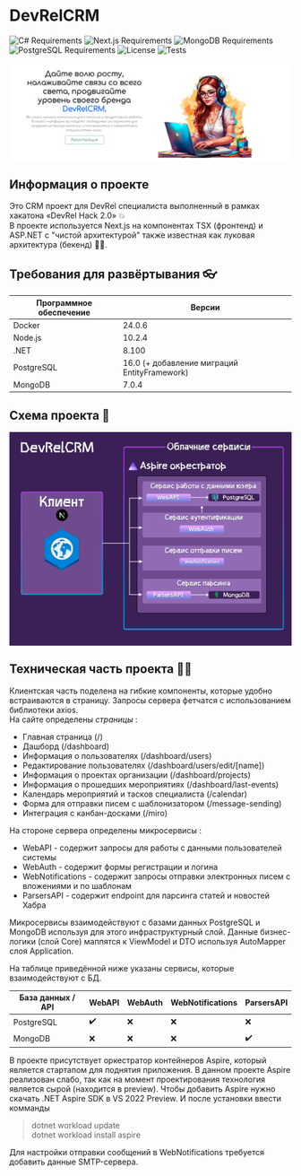 # DevRelCRM

![C# Requirements](https://img.shields.io/badge/.NET-8.100-black?logo=C%23&logoColor=%2321c210&labelColor=white) ![Next.js Requirements](https://img.shields.io/badge/Next.js-14.0.3-black?logo=Next.js&logoColor=%23226eb5&labelColor=white) ![MongoDB Requirements](https://img.shields.io/badge/MongoDB-7.0.4-black?logo=Mongodb&logoColor=%233b9646&labelColor=white) ![PostgreSQL Requirements](https://img.shields.io/badge/PostgreSQL-16.0-black?logo=PostgreSQL&logoColor=%233b4096&labelColor=white) ![License](https://img.shields.io/badge/License-MIT-black?style=plastic&logoColor=%233b4096&labelColor=white) ![Tests](https://img.shields.io/badge/Tests-passed-%233b9656?style=plastic&logoColor=%233b4096&labelColor=white)

<img src="assets/landing.png" align="center">

## Информация о проекте
Это CRM проект для DevRel специалиста выполненный в рамках хакатона «DevRel Hack 2.0» 💥 <br>
В проекте используется Next.js на компонентах TSX (фронтенд) и ASP.NET с "чистой архитектурой" также известная как луковая архитектура (бекенд) 🐱‍👤. <br>

## Требования для развёртывания 👓

| Программное обеспечение | Версии                                        |
|-------------------------|-----------------------------------------------|
| Docker                  | 24.0.6                                        |
| Node.js                 | 10.2.4                                        |
| .NET                    | 8.100                                         |
| PostgreSQL              | 16.0 (+ добавление миграций EntityFramework) |
| MongoDB                 | 7.0.4                                         |

## Схема проекта 👀

<img src="assets/Architecture.png" align="center">

## Техническая часть проекта 👨‍💻
Клиентская часть поделена на гибкие компоненты, которые удобно встраиваются в страницу. Запросы сервера фетчатся с использованием библиотеки axios. <br>
На сайте определены _страницы_ : 
- Главная страница (/)
- Дашборд (/dashboard)
- Информация о пользователях (/dashboard/users)
- Редактирование пользователях (/dashboard/users/edit/[name])
- Информация о проектах организации (/dashboard/projects)
- Информация о прошедших мероприятиях (/dashboard/last-events)
- Календарь мероприятий и тасков специалиста (/calendar)
- Форма для отправки писем с шаблонизатором (/message-sending)
- Интеграция с канбан-досками (/miro) 

На стороне сервера определены микросервисы :
- WebAPI - содержит запросы для работы с данными пользователей системы
- WebAuth - содержит формы регистрации и логина 
- WebNotifications - содержит запросы отправки электронных писем с вложениями и по шаблонам
- ParsersAPI - содержит endpoint для парсинга статей и новостей Хабра

Микросервисы взаимодействуют с базами данных PostgreSQL и MongoDB используя для этого инфраструктурный слой. Данные бизнес-логики (слой Core) маппятся к ViewModel и DTO используя AutoMapper слоя Application.

На таблице приведённой ниже указаны сервисы, которые взаимодействуют с БД. 

| База данных / API | WebAPI | WebAuth | WebNotifications | ParsersAPI |
|-------------------|--------|---------|------------------|------------|
| PostgreSQL        | ✔️      | ❌       | ❌                | ❌          |
| MongoDB           | ❌      | ❌       | ❌                | ✔️          |

В проекте присутствует оркестратор контейнеров Aspire, который является стартапом для поднятия приложения. В данном проекте Aspire реализован слабо, так как на момент проектирования технология является сырой (находится в preview). Чтобы добавить Aspire нужно скачать .NET Aspire SDK в VS 2022 Preview. И после установки ввести комманды
>dotnet workload update<br>
>dotnet workload install aspire 

Для настройки отправки сообщений в WebNotifications требуется добавить данные SMTP-сервера. 
